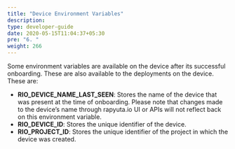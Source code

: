 ```yaml
---
title: "Device Environment Variables"
description:
type: developer-guide
date: 2020-05-15T11:04:37+05:30
pre: "6. "
weight: 266
---
```

Some environment variables are available on the device after its successful onboarding.
These are also available to the deployments on the device. These are:

*  **RIO_DEVICE_NAME_LAST_SEEN**: Stores the name of the device that was present at the time of onboarding. Please note that changes made to the device’s name through rapyuta.io UI or APIs will not reflect back on this environment variable.
*  **RIO_DEVICE_ID**: Stores the unique identifier of the device.
*  **RIO_PROJECT_ID**: Stores the unique identifier of the project in which the device was created.

